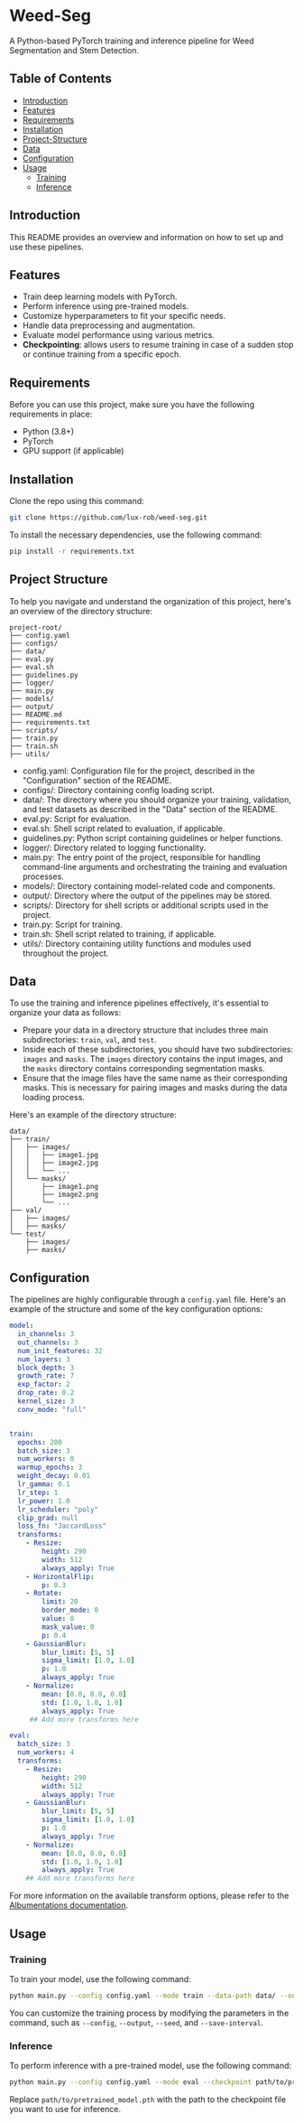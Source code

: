 # Weed-Seg

A Python-based PyTorch training and inference pipeline for Weed Segmentation and Stem Detection.

## Table of Contents

- [Introduction](#introduction)
- [Features](#features)
- [Requirements](#requirements)
- [Installation](#installation)
- [Project-Structure](#project-structure)
- [Data](#data)
- [Configuration](#configuration)
- [Usage](#usage)
  - [Training](#training)
  - [Inference](#inference)

## Introduction

This README provides an overview and information on how to set up and use these pipelines.

## Features

- Train deep learning models with PyTorch.
- Perform inference using pre-trained models.
- Customize hyperparameters to fit your specific needs.
- Handle data preprocessing and augmentation.
- Evaluate model performance using various metrics.
- **Checkpointing**: allows users to resume training in case of a sudden stop or continue training from a specific epoch.

## Requirements

Before you can use this project, make sure you have the following requirements in place:

- Python (3.8+)
- PyTorch
- GPU support (if applicable)

## Installation

Clone the repo using this command:

```bash
git clone https://github.com/lux-rob/weed-seg.git
```

To install the necessary dependencies, use the following command:

```bash
pip install -r requirements.txt
```

## Project Structure

To help you navigate and understand the organization of this project, here's an overview of the directory structure:

```plaintext
project-root/
├── config.yaml
├── configs/
├── data/
├── eval.py
├── eval.sh
├── guidelines.py
├── logger/
├── main.py
├── models/
├── output/
├── README.md
├── requirements.txt
├── scripts/
├── train.py
├── train.sh
├── utils/
```

- config.yaml: Configuration file for the project, described in the "Configuration" section of the README.
- configs/: Directory containing config loading script.
- data/: The directory where you should organize your training, validation, and test datasets as described in the "Data" section of the README.
- eval.py: Script for evaluation.
- eval.sh: Shell script related to evaluation, if applicable.
- guidelines.py: Python script containing guidelines or helper functions.
- logger/: Directory related to logging functionality.
- main.py: The entry point of the project, responsible for handling command-line arguments and orchestrating the training and evaluation processes.
- models/: Directory containing model-related code and components.
- output/: Directory where the output of the pipelines may be stored.
- scripts/: Directory for shell scripts or additional scripts used in the project.
- train.py: Script for training.
- train.sh: Shell script related to training, if applicable.
- utils/: Directory containing utility functions and modules used throughout the project.

## Data

To use the training and inference pipelines effectively, it's essential to organize your 
data as follows:

- Prepare your data in a directory structure that includes three main subdirectories: `train`, `val`, and `test`.
- Inside each of these subdirectories, you should have two subdirectories: `images` and `masks`. The `images` directory contains the input images, and the `masks` directory contains corresponding segmentation masks.
- Ensure that the image files have the same name as their corresponding masks. This is necessary for pairing images and masks during the data loading process.

Here's an example of the directory structure:

```plaintext
data/
├── train/
│   ├── images/
│   │   ├── image1.jpg
│   │   ├── image2.jpg
│   │   └── ...
│   └── masks/
│       ├── image1.png
│       ├── image2.png
│       └── ...
├── val/
│   ├── images/
│   ├── masks/
└── test/
    ├── images/
    ├── masks/
```

## Configuration

The pipelines are highly configurable through a `config.yaml` file. Here's an example of the 
structure and some of the key configuration options:

```yaml
model:
  in_channels: 3
  out_channels: 3
  num_init_features: 32
  num_layers: 3
  block_depth: 3
  growth_rate: 7
  exp_factor: 2
  drop_rate: 0.2
  kernel_size: 3
  conv_mode: "full"


train:
  epochs: 200
  batch_size: 3
  num_workers: 0
  warmup_epochs: 3
  weight_decay: 0.01
  lr_gamma: 0.1
  lr_step: 1
  lr_power: 1.0
  lr_scheduler: "poly"
  clip_grad: null
  loss_fn: "JaccardLoss"
  transforms:
    - Resize:
        height: 290
        width: 512
        always_apply: True
    - HorizontalFlip:
        p: 0.3
    - Rotate:
        limit: 20
        border_mode: 0
        value: 0
        mask_value: 0
        p: 0.4
    - GaussianBlur:
        blur_limit: [5, 5]
        sigma_limit: [1.0, 1.0]
        p: 1.0
        always_apply: True
    - Normalize:
        mean: [0.0, 0.0, 0.0]
        std: [1.0, 1.0, 1.0]
        always_apply: True
     ## Add more transforms here

eval:
  batch_size: 3
  num_workers: 4
  transforms:
    - Resize:
        height: 290
        width: 512
        always_apply: True
    - GaussianBlur:
        blur_limit: [5, 5]
        sigma_limit: [1.0, 1.0]
        p: 1.0
        always_apply: True
    - Normalize:
        mean: [0.0, 0.0, 0.0]
        std: [1.0, 1.0, 1.0]
        always_apply: True
    ## Add more transforms here

```
For more information on the available transform options, please refer to the [Albumentations documentation](https://albumentations.ai/docs/api_reference/full_reference/).

## Usage

### Training

To train your model, use the following command:

```bash
python main.py --config config.yaml --mode train --data-path data/ --output output_directory/
```

You can customize the training process by modifying the parameters in the command, such as `--config`, `--output`, `--seed`, and `--save-interval`.

### Inference

To perform inference with a pre-trained model, use the following command:

```bash
python main.py --config config.yaml --mode eval --checkpoint path/to/pretrained_model.pth --data-path data/ --output output_directory
```

Replace `path/to/pretrained_model.pth` with the path to the checkpoint file you want to use for inference.
